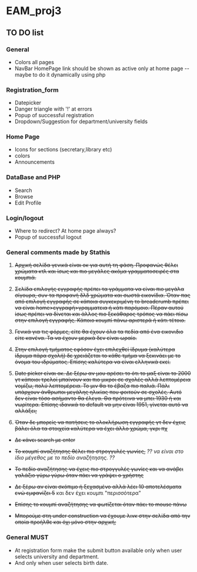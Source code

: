 # EAM_proj3

## TO DO list

### General
* Colors all pages
* NavBar HomePage link should be shown as active only at home page -- maybe to
do it dynamically using php

### Registration_form
* Datepicker
* Danger triangle with '!' at errors
* Popup of successful registration
* Dropdown/Suggestion for department/university fields

### Home Page
* Icons for sections (secretary,library etc)
* colors
* Announcements

### DataBase and PHP
* Search
* Browse
* Edit Profile

### Login/logout
* Where to redirect? At home page always?
* Popup of successful logout

### General comments made by Stathis
1. ~~Αρχική σελίδα γενικά είναι οκ για αυτή τη φάση. Προφανώς θέλει χρώματα κτλ και ίσως και πιο μεγάλες ακόμα γραμματοσειρές στα κουμπιά.~~

2. ~~Σελίδα επιλογής εγγραφής πρέπει τα γράμματα να είναι πιο μεγάλα σίγουρα, συν τα προφανή δλδ χρώματα και σωστά εικονίδια. Όταν πας από επιλογή εγγραφής σε κάποια συγκεκριμένη το breadcrumb πρέπει να είναι home>εγγραφή>γραμματεια ή κάτι παρόμοιο. Πέραν αυτού ίσως πρέπει να δίνεται και άλλος πιο ξεκάθαρος τρόπος να πάει πίσω στην επιλογή εγγραφής. Κάποιο κουμπί πάνω αριστερά ή κάτι τέτοιο.~~

3. ~~Γενικά για τις φόρμες, είτε θα έχουν όλα τα πεδία από ένα εικονιδιο είτε κανένα. Τα να έχουν μερικά δεν είναι ωραίο.~~

4. ~~Στην επιλογή τμήματος εφόσον έχει επιλεχθεί ίδρυμα (καλύτερα ίδρυμα πάρα σχολή) δε χρειάζεται το κάθε τμήμα να ξεκινάει με το όνομα του ιδρύματος. Επίσης καλύτερα να είναι ελληνικά εκεί.~~

5. ~~Date picker είναι οκ. Δε ξέρω αν μου αρέσει το ότι το μαξ είναι το 2000 γτ κάποιοι τρελοί μπαίνουν και πιο μικροι σε σχολές αλλά λεπτομέρεια νομίζω, πολύ λεπτομέρεια. Το μιν θα το έβαζα πιο παλιά. Πάλι υπάρχουν άνθρωποι μεγάλης ηλικίας που φοιτούν σε σχολές. Αυτό δεν είναι τόσο ασήμαντο θα έλεγα. Θα πρότεινα να μπει 1930 ή και νωρίτερα. Επίσης ιδανικά το default να μην είναι 1951, γίνεται αυτό να αλλάξει;~~

6. ~~Όταν δε μπορείς να πατήσεις το ολοκλήρωση εγγραφής γτ δεν έχεις βάλει όλα τα στοιχεία καλύτερα να έχει άλλο χρώμα, γκρι πχ~~

* ~~Δε κάνει search με enter~~

* ~~To κουμπί αναζήτησης θέλει πιο στρογγυλές γωνίες,~~  _?? να είναι στο ίδιο μέγεθος με το πεδίο αναζήτησης. ??_

* ~~Το πεδίο αναζήτησης να έχεις πιο στρογγυλές γωνίες και να ανάβει γαλάζιο γύρω γύρω όταν πάει να γράψει ο χρήστης~~

* ~~Δε ξέρω αν είναι σκόπιμο ή ξεχασμένο αλλά λέει 10 αποτελέσματα ενώ εμφανίζει 5~~ και δεν έχει κουμπι "περισσότερα"

* ~~Επίσης το κουμπί αναζήτησης να φωτίζεται όταν πάει το mouse πάνω~~

* ~~Μπορούμε στη under construction να έχουμε λινκ στην σελίδα από την οποία προήλθε και όχι μόνο στην αρχική;~~

### General MUST
* At registration form make the submit button available only when user selects university and department.
* And only when user selects birth date.
